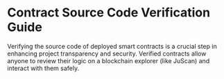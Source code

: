 # Contract Source Code Verification Guide

Verifying the source code of deployed smart contracts is a crucial step in enhancing project transparency and security. Verified contracts allow anyone to review their logic on a blockchain explorer (like JuScan) and interact with them safely.&#x20;

